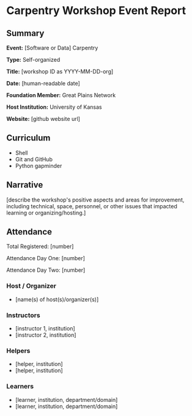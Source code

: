 # Carpentry Workshop Event Report

## Summary

**Event:** 	[Software or Data] Carpentry

**Type:**	Self-organized

**Title:**	[workshop ID as YYYY-MM-DD-org]

**Date:**	[human-readable date]

**Foundation Member:**	Great Plains Network

**Host Institution:**	University of Kansas

**Website:**	[github website url]


## Curriculum
* Shell
* Git and GitHub
* Python gapminder


## Narrative 
[describe the workshop's positive aspects and areas for improvement, including technical, space, personnel, or other issues that impacted learning or organizing/hosting.]

## Attendance

Total Registered: [number]

Attendance Day One: [number]

Attendance Day Two: [number]


### Host / Organizer
* [name(s) of host(s)/organizer(s)]

### Instructors
* [instructor 1, institution]
* [instructor 2, institution]

### Helpers
* [helper, institution]
* [helper, institution]

### Learners
* [learner, institution, department/domain]
* [learner, institution, department/domain]